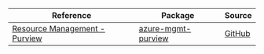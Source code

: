 | Reference | Package | Source |
|---|---|---|
|[Resource Management - Purview](mgmt-purview-readme.md)|[azure-mgmt-purview](https://pypi.org/project/azure-mgmt-purview)|[GitHub](https://github.com/Azure/azure-sdk-for-python/blob/main/sdk/purview/azure-mgmt-purview)|
